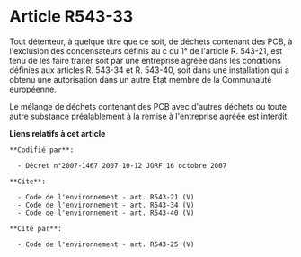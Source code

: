 # Article R543-33

Tout détenteur, à quelque titre que ce soit, de déchets contenant des PCB, à l'exclusion des condensateurs définis au c du 1°
de l'article R. 543-21, est tenu de les faire traiter soit par une entreprise agréée dans les conditions définies aux
articles R. 543-34 et R. 543-40, soit dans une installation qui a obtenu une autorisation dans un autre Etat membre de la
Communauté européenne. 

Le mélange de déchets contenant des PCB avec d'autres déchets ou toute autre substance préalablement à la remise à
l'entreprise agréée est interdit.

**Liens relatifs à cet article**

	**Codifié par**:

	  - Décret n°2007-1467 2007-10-12 JORF 16 octobre 2007

	**Cite**:

	  - Code de l'environnement - art. R543-21 (V)
	  - Code de l'environnement - art. R543-34 (V)
	  - Code de l'environnement - art. R543-40 (V)

	**Cité par**:

	  - Code de l'environnement - art. R543-25 (V)
